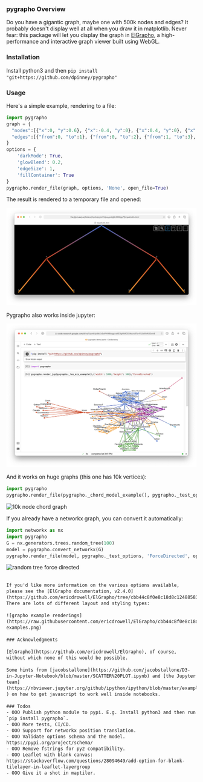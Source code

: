 ### pygrapho Overview

Do you have a gigantic graph, maybe one with 500k nodes and edges? It probably doesn't display well at all when you draw it in matplotlib. Never fear: this package will let you display the graph in [ElGrapho](https://www.elgrapho.com), a high-performance and interactive graph viewer built using WebGL.

### Installation

Install python3 and then `pip install "git+https://github.com/dpinney/pygrapho"`

### Usage

Here's a simple example, rendering to a file:

```python
import pygrapho
graph = {
  "nodes":[{"x":0, "y":0.6}, {"x":-0.4, "y":0}, {"x":0.4, "y":0}, {"x":-0.6, "y":-0.6}, {"x":-0.2, "y":-0.6}, {"x":0.2, "y":-0.6}, {"x":0.6, "y":-0.6}], 
  "edges":[{"from":0, "to":1}, {"from":0, "to":2}, {"from":1, "to":3}, {"from":1, "to":4}, {"from":2, "to":5}, {"from":2, "to":6}]
}
options = {
	'darkMode': True,
	'glowBlend': 0.2,
	'edgeSize': 1,
	'fillContainer': True
}
pygrapho.render_file(graph, options, 'None', open_file=True)
```

The result is rendered to a temporary file and opened:

![manual graph](https://raw.githubusercontent.com/dpinney/pygrapho/main/graphic_manual.png)

Pygrapho also works inside jupyter:

![jupyter example](https://raw.githubusercontent.com/dpinney/pygrapho/main/graphic_jupyter.png)

And it works on huge graphs (this one has 10k vertices):

```python
import pygrapho
pygrapho.render_file(pygrapho._chord_model_example(), pygrapho._test_options, 'Chord', open_file=True)
```

![10k node chord graph](https://raw.githubusercontent.com/dpinney/pygrapho/main/graphic_chord.png)

If you already have a networkx graph, you can convert it automatically:

```python
import networkx as nx
import pygrapho
G = nx.generators.trees.random_tree(100)
model = pygrapho.convert_networkx(G)
pygrapho.render_file(model, pygrapho._test_options, 'ForceDirected', open_file=True)
````

![random tree force directed](https://raw.githubusercontent.com/dpinney/pygrapho/main/graphic_nx_tree.png)

```

If you'd like more information on the various options available, please see the [ElGrapho documentation, v2.4.0](https://github.com/ericdrowell/ElGrapho/tree/cbb44c8f0e8c18d8c12488583442c1feb53d7679). There are lots of different layout and styling types:

![grapho example renderings](https://raw.githubusercontent.com/ericdrowell/ElGrapho/cbb44c8f0e8c18d8c12488583442c1feb53d7679/img/elgrapho-examples.png)

### Acknowledgments

[ElGrapho](https://github.com/ericdrowell/ElGrapho), of course, without which none of this would be possible.

Some hints from [jacobstallone](https://github.com/jacobstallone/D3-in-Jupyter-Notebook/blob/master/SCATTER%20PLOT.ipynb) and [the Jupyter team](https://nbviewer.jupyter.org/github/ipython/ipython/blob/master/examples/IPython%20Kernel/Rich%20Output.ipynb
) on how to get javascript to work well inside notebooks.

### Todos
- OOO Publish python module to pypi. E.g. Install python3 and then run `pip install pygrapho`.
- OOO More tests, CI/CD.
- OOO Support for networkx position translation.
- OOO Validate options schema and the model. https://pypi.org/project/schema/
- OOO Remove fstrings for py2 compatibility.
- OOO Leaflet with blank canvas: https://stackoverflow.com/questions/28094649/add-option-for-blank-tilelayer-in-leaflet-layergroup 
- OOO Give it a shot in maptiler.